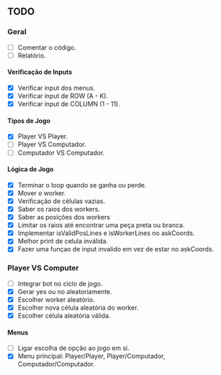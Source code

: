 ## TODO

### Geral
- [ ] Comentar o código.
- [ ] Relatório.

#### Verificação de Inputs
- [x] Verificar input dos menus.
- [x] Verificar input de ROW (A - K).
- [x] Verificar input de COLUMN (1 - 11).

#### Tipos de Jogo
- [x] Player VS Player.
- [ ] Player VS Computador.
- [ ] Computador VS Computador.

#### Lógica de Jogo
- [x] Terminar o loop quando se ganha ou perde.
- [x] Mover o worker.
- [x] Verificação de células vazias.
- [x] Saber os raios dos workers.
- [x] Saber as posições dos workers
- [x] Limitar os raios até encontrar uma peça preta ou branca.
- [x] Implementar isValidPosLines e isWorkerLines no askCoords.
- [x] Melhor print de celula inválida.
- [x] Fazer uma funçao de input invalido em vez de estar no askCoords.

### Player VS Computer
- [ ] Integrar bot no ciclo de jogo.
- [x] Gerar yes ou no aleatoriamente.
- [x] Escolher worker aleatório.
- [x] Escolher nova célula aleatória do worker.
- [x] Escolher célula aleatória válida.

#### Menus
- [ ] Ligar escolha de opção ao jogo em si.
- [x] Menu principal: Player/Player, Player/Computador, Computador/Computador.
